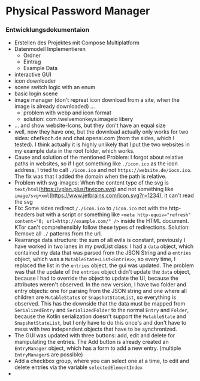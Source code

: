 # Physical Password Manager

### Entwicklungsdokumentaion
- Erstellen des Projektes mit Compose Multiplatform
- Datenmodell Implementieren
   - Ordner
   - Eintrag
   - Example Data
- interactive GUI
- icon downloader 
- scene switch logic with an enum
- basic login scene
- image manager (don't repreat icon download from a site, when the image is already downloaded) ...
  - problem with webp and icon format
  - solution: com.twelvemonkeys.imageio libery
- ... and show website-Icons, but they don't have an equal size
- well, now they have one, but the download actually only works for two sides: chefkoch.de and chat.openai.com (from the sides, which I tested). I think actually it is highly unlikely that I put the two websites in my example data in the root folder, which works.
- Cause and solution of the mentioned Problem: I forgot about relative paths in websites, so if I got something like ``./icon.ico`` as the icon address, I tried to call ``./icon.ico`` and not ``https://website.de/iocn.ico``. The fix was that I added the domain when the path is relative.
- Problem with svg-images: When the content type of the svg is ``text/html``(https://vplan.plus/favicon.svg) and not something like ``image/svg+xml``(https://www.jetbrains.com/icon.svg?r=1234), it can't read the svg
- Fix: Some sides redirect ``/./icon.ico`` to ``/icon.ico`` not with the http-headers but with a script or something like ``<meta http-equiv="refresh" content="0; url=http://example.com/" />`` inside the HTML document. KTor can't comprehensibly follow these types of redirections. Solution: Remove all ``./`` patterns from the url.
- Rearrange data structure: the sum of all evils is constant, previously I have worked in two lanes in my pwdList class: I had a ``data`` object, which contained my data that was parsed from the JSON String and a ``entries`` object, which was a ``MutableState<List<Entrie>>``, so every time, I replaced the list in the ``entries`` object, the gui was updated. The problem was that the update of the ``entries`` object didn't update the ``data`` object, because I had to override the object to update the UI, because the attributes weren't observed. In the new version, I have two folder and entry objects: one for parsing from the JSON string and one where all children are ``MutableState``s or ``SnapshotStateList``, so everything is observed. This has the downside that the data must be mapped from ``SerializedEntry`` and ``SerializedFolder`` to the normal ``Entry`` and ``Folder``, because the Kotlin serialization doesn't support the ``MutableState`` and ``SnapshotStateList``, but I only have to do this once's and don't have to mess with two independent objects that have to be synchronized.
- The GUI was updated with three buttons: add, edit and delete for manipulating the entries. The Add button is already created an ``EntryManager`` object, which has a form to add a new entry. (multiple ``EntryManager``s are possible)
- Add a checkbox group, where you can select one at a time, to edit and delete entries via the variable ``selectedElementIndex``
- 
